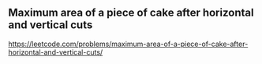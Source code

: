## Maximum area of a piece of cake after horizontal and vertical cuts
https://leetcode.com/problems/maximum-area-of-a-piece-of-cake-after-horizontal-and-vertical-cuts/
